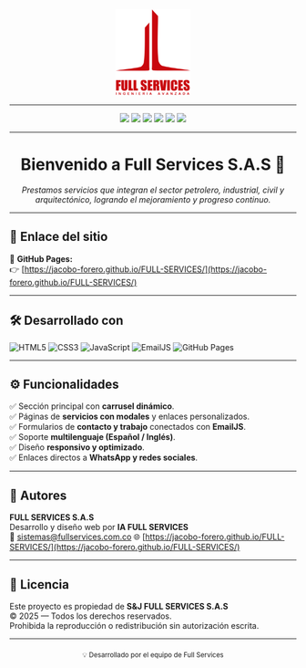 <div align="center">
  <img src="/Static/Images/FULL-LOGO.png" alt="Full Services Logo" height="150"/>
</div>

---

<div align="center">
  <a href="https://www.facebook.com/fullservicesingenieria/?ref=pages_you_manage" target="_blank"><img src="https://img.shields.io/badge/Facebook-1877F2?logo=facebook&logoColor=white&style=for-the-badge"/></a>
  <a href="https://www.instagram.com/fullservicessas/" target="_blank"><img src="https://img.shields.io/badge/Instagram-E4405F?logo=instagram&logoColor=white&style=for-the-badge"/></a>
  <a href="https://www.linkedin.com/company/full-services-sas" target="_blank"><img src="https://img.shields.io/badge/LinkedIn-0A66C2?logo=linkedin&logoColor=white&style=for-the-badge"/></a>
  <a href="https://wa.link/mi5n03" target="_blank"><img src="https://img.shields.io/badge/WhatsApp-25D366?logo=whatsapp&logoColor=white&style=for-the-badge"/></a>
  <a href="https://www.youtube.com/channel/UCM24jb9IC27P_QPR2GwM6fw" target="_blank"><img src="https://img.shields.io/badge/YouTube-FF0000?logo=youtube&logoColor=white&style=for-the-badge"/></a>
  <a href="https://beacons.ai/fullservicesingenieria" target="_blank"><img src="https://img.shields.io/badge/Beacons-121212?logo=linktree&logoColor=white&style=for-the-badge"/></a>
</div>

---

<h1 align="center">Bienvenido a Full Services S.A.S 🚀</h1>

<p align="center">
  <em>Prestamos servicios que integran el sector petrolero, industrial, civil y arquitectónico, logrando el mejoramiento y progreso continuo.</em>
</p>

---

## 🧭 Enlace del sitio

🔗 **GitHub Pages:**  
👉 [https://jacobo-forero.github.io/FULL-SERVICES/](https://jacobo-forero.github.io/FULL-SERVICES/)

---

## 🛠️ Desarrollado con

<div align="left">

![HTML5](https://img.shields.io/badge/html5-%23E34F26.svg?style=for-the-badge&logo=html5&logoColor=white)
![CSS3](https://img.shields.io/badge/css3-%231572B6.svg?style=for-the-badge&logo=css3&logoColor=white)
![JavaScript](https://img.shields.io/badge/javascript-%23323330.svg?style=for-the-badge&logo=javascript&logoColor=%23F7DF1E)
![EmailJS](https://img.shields.io/badge/EmailJS-2C2C2C?style=for-the-badge&logo=maildotru&logoColor=white)
![GitHub Pages](https://img.shields.io/badge/GitHub%20Pages-181717?style=for-the-badge&logo=github&logoColor=white)

</div>

---
## ⚙️ Funcionalidades

✅ Sección principal con **carrusel dinámico**.  
✅ Páginas de **servicios con modales** y enlaces personalizados.  
✅ Formularios de **contacto y trabajo** conectados con **EmailJS**.  
✅ Soporte **multilenguaje (Español / Inglés)**.  
✅ Diseño **responsivo y optimizado**.  
✅ Enlaces directos a **WhatsApp y redes sociales**.

---

## 👥 Autores

**FULL SERVICES S.A.S**  
Desarrollo y diseño web por **IA FULL SERVICES**  
📧 sistemas@fullservices.com.co 
🌐 [https://jacobo-forero.github.io/FULL-SERVICES/](https://jacobo-forero.github.io/FULL-SERVICES/)

---

## 🧾 Licencia

Este proyecto es propiedad de **S&J FULL SERVICES S.A.S**  
© 2025 — Todos los derechos reservados.  
Prohibida la reproducción o redistribución sin autorización escrita.

---

<div align="center">
  <sub>💡 Desarrollado por el equipo de Full Services</sub>
</div>
